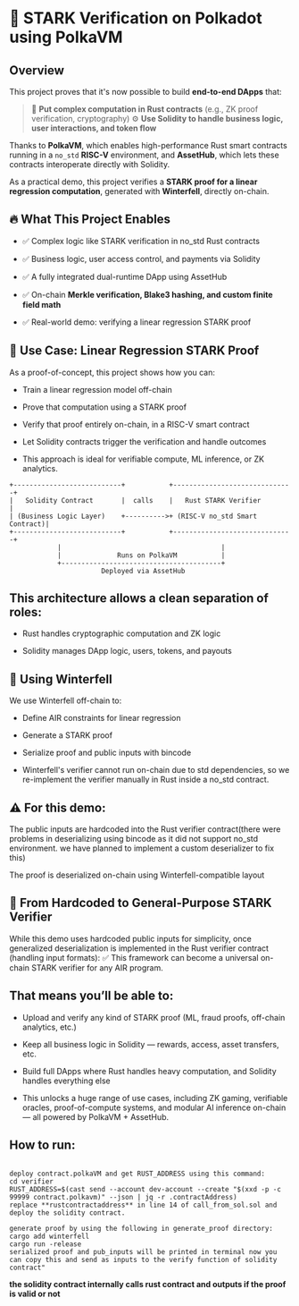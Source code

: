 
# 🧠 STARK Verification on Polkadot using PolkaVM

## Overview

This project proves that it's now possible to build **end-to-end DApps** that:

>🧩 **Put complex computation in Rust contracts** (e.g., ZK proof verification, cryptography)
>⚙️ **Use Solidity to handle business logic, user interactions, and token flow**

Thanks to __PolkaVM__, which enables high-performance Rust smart contracts running in a `no_std` **RISC-V** environment, and **AssetHub**, which lets these contracts interoperate directly with Solidity.

As a practical demo, this project verifies a **STARK proof for a linear regression computation**, generated with **Winterfell**, directly on-chain.

## 🔥 What This Project Enables
- ✅ Complex logic like STARK verification in no_std Rust contracts

- ✅ Business logic, user access control, and payments via Solidity

- ✅ A fully integrated dual-runtime DApp using AssetHub

- ✅ On-chain **Merkle verification, Blake3 hashing, and custom finite field math**

- ✅ Real-world demo: verifying a linear regression STARK proof

## 📐 Use Case: Linear Regression STARK Proof
As a proof-of-concept, this project shows how you can:

- Train a linear regression model off-chain

- Prove that computation using a STARK proof

- Verify that proof entirely on-chain, in a RISC-V smart contract

- Let Solidity contracts trigger the verification and handle outcomes

- This approach is ideal for verifiable compute, ML inference, or ZK analytics.

```📦 Architecture
+---------------------------+           +------------------------------+
|   Solidity Contract       |  calls    |   Rust STARK Verifier        |
| (Business Logic Layer)    +---------->+ (RISC-V no_std Smart Contract)|
+---------------------------+           +------------------------------+
            |                                        |
            |              Runs on PolkaVM           |
            +----------------------------------------+
                       Deployed via AssetHub
```
## This architecture allows a clean separation of roles:

- Rust handles cryptographic computation and ZK logic

- Solidity manages DApp logic, users, tokens, and payouts

## 🧠 Using Winterfell
We use Winterfell off-chain to:

- Define AIR constraints for linear regression

- Generate a STARK proof

- Serialize proof and public inputs with bincode

- Winterfell's verifier cannot run on-chain due to std dependencies, so we re-implement the verifier manually in Rust inside a no_std contract.

## ⚠️ For this demo:

The public inputs are hardcoded into the Rust verifier contract(there were problems in deserializing using bincode as it did not support no_std environment. we have planned to implement a custom deserializer to fix this)

The proof is deserialized on-chain using Winterfell-compatible layout 

## 🧩 From Hardcoded to General-Purpose STARK Verifier
While this demo uses hardcoded public inputs for simplicity, once generalized deserialization is implemented in the Rust verifier contract (handling input formats):
✅ This framework can become a universal on-chain STARK verifier for any AIR program.

## That means you’ll be able to:

- Upload and verify any kind of STARK proof (ML, fraud proofs, off-chain analytics, etc.)

- Keep all business logic in Solidity — rewards, access, asset transfers, etc.

- Build full DApps where Rust handles heavy computation, and Solidity handles everything else

- This unlocks a huge range of use cases, including ZK gaming, verifiable oracles, proof-of-compute systems, and modular AI inference on-chain — all powered by PolkaVM + AssetHub.

## How to run: 
```

deploy contract.polkaVM and get RUST_ADDRESS using this command:
cd verifier 
RUST_ADDRESS=$(cast send --account dev-account --create "$(xxd -p -c 99999 contract.polkavm)" --json | jq -r .contractAddress)
replace **rustcontractaddress** in line 14 of call_from_sol.sol and deploy the solidity contract. 

generate proof by using the following in generate_proof directory:
cargo add winterfell
cargo run -release 
serialized proof and pub_inputs will be printed in terminal now you can copy this and send as inputs to the verify function of solidity contract" 
``` 

**the solidity contract internally calls rust contract and outputs if the proof is valid or not**
